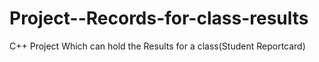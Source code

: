 # Project--Records-for-class-results
C++ Project Which can hold the Results for a class(Student Reportcard)
